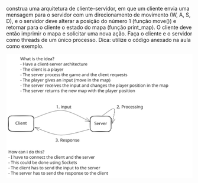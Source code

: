 construa uma arquitetura de cliente-servidor, em que um cliente envia uma mensagem para o servidor com um direcionamento de movimento (W, A, S, D), e o servidor deve alterar a posição do número 1 (função move()) e retornar para o cliente o estado do mapa (função print_map). O cliente deve então imprimir o mapa e solicitar uma nova ação. Faça o cliente e o servidor como threads de um único processo.
Dica: utilize o código anexado na aula como exemplo.

![simple client server game](<simple client server game.svg>)
